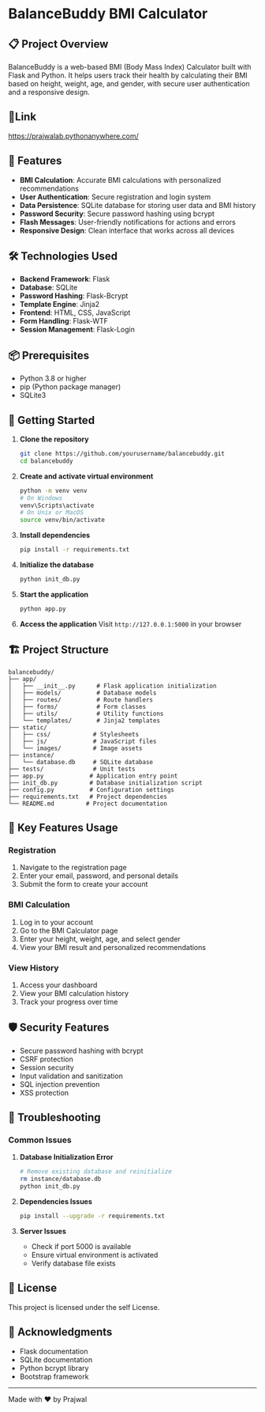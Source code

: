 # BalanceBuddy BMI Calculator

## 📋 Project Overview

BalanceBuddy is a web-based BMI (Body Mass Index) Calculator built with Flask and Python. It helps users track their health by calculating their BMI based on height, weight, age, and gender, with secure user authentication and a responsive design.

## 🔗Link

https://prajwalab.pythonanywhere.com/

## 🚀 Features

- **BMI Calculation**: Accurate BMI calculations with personalized recommendations
- **User Authentication**: Secure registration and login system
- **Data Persistence**: SQLite database for storing user data and BMI history
- **Password Security**: Secure password hashing using bcrypt
- **Flash Messages**: User-friendly notifications for actions and errors
- **Responsive Design**: Clean interface that works across all devices

## 🛠️ Technologies Used

- **Backend Framework**: Flask
- **Database**: SQLite
- **Password Hashing**: Flask-Bcrypt
- **Template Engine**: Jinja2
- **Frontend**: HTML, CSS, JavaScript
- **Form Handling**: Flask-WTF
- **Session Management**: Flask-Login

## 📦 Prerequisites

- Python 3.8 or higher
- pip (Python package manager)
- SQLite3

## 🚀 Getting Started

1. **Clone the repository**
   ```bash
   git clone https://github.com/yourusername/balancebuddy.git
   cd balancebuddy
   ```

2. **Create and activate virtual environment**
   ```bash
   python -m venv venv
   # On Windows
   venv\Scripts\activate
   # On Unix or MacOS
   source venv/bin/activate
   ```

3. **Install dependencies**
   ```bash
   pip install -r requirements.txt
   ```

4. **Initialize the database**
   ```bash
   python init_db.py
   ```

5. **Start the application**
   ```bash
   python app.py
   ```

6. **Access the application**
   Visit `http://127.0.0.1:5000` in your browser

## 🏗️ Project Structure

```
balancebuddy/
├── app/
│   ├── __init__.py      # Flask application initialization
│   ├── models/          # Database models
│   ├── routes/          # Route handlers
│   ├── forms/           # Form classes
│   ├── utils/           # Utility functions
│   └── templates/       # Jinja2 templates
├── static/
│   ├── css/            # Stylesheets
│   ├── js/             # JavaScript files
│   └── images/         # Image assets
├── instance/
│   └── database.db     # SQLite database
├── tests/              # Unit tests
├── app.py             # Application entry point
├── init_db.py         # Database initialization script
├── config.py          # Configuration settings
├── requirements.txt   # Project dependencies
└── README.md         # Project documentation
```

## 🔑 Key Features Usage

### Registration
1. Navigate to the registration page
2. Enter your email, password, and personal details
3. Submit the form to create your account

### BMI Calculation
1. Log in to your account
2. Go to the BMI Calculator page
3. Enter your height, weight, age, and select gender
4. View your BMI result and personalized recommendations

### View History
1. Access your dashboard
2. View your BMI calculation history
3. Track your progress over time

## 🛡️ Security Features

- Secure password hashing with bcrypt
- CSRF protection
- Session security
- Input validation and sanitization
- SQL injection prevention
- XSS protection

## 🐛 Troubleshooting

### Common Issues

1. **Database Initialization Error**
   ```bash
   # Remove existing database and reinitialize
   rm instance/database.db
   python init_db.py
   ```

2. **Dependencies Issues**
   ```bash
   pip install --upgrade -r requirements.txt
   ```

3. **Server Issues**
   - Check if port 5000 is available
   - Ensure virtual environment is activated
   - Verify database file exists

## 📜 License

This project is licensed under the self License.

## 🌟 Acknowledgments

- Flask documentation
- SQLite documentation
- Python bcrypt library
- Bootstrap framework

---

Made with ❤️ by Prajwal

